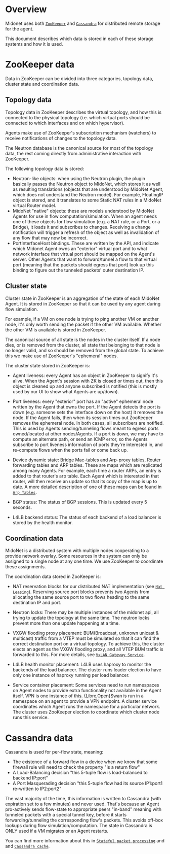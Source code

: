# Overview

Midonet uses both [`ZooKeeper`][1] and [`Cassandra`][2] for
distributed remote storage for the agent.

This document describes which data is stored in each of these storage
systems and how it is used.

# ZooKeeper data

Data in ZooKeeper can be divided into three categories, topology data,
cluster state and coordination data.

## Topology data

Topology data in ZooKeeper describes the virtual topology, and how
this is connected to the physical topology (i.e. which virtual ports
should be connected to which interfaces and on which hypervisor).

Agents make use of ZooKeeper's subscription mechanism (watchers) to
receive notifications of changes to the topology data.

The Neutron database is the canonical source for most of the topology
data, the rest coming directly from administrative interaction with
ZooKeeper.

The following topology data is stored:
* Neutron-like objects: when using the Neutron plugin, the plugin
  basically passes the Neutron object to MidoNet, which stores it as
  well as resulting translations (objects that are understood by
  MidoNet Agent, which does not understand the Neutron model). For
  example, FloatingIP object is stored, and it translates to some
  Static NAT rules in a MidoNet virtual Router model.
* MidoNet "native" objects: these are models understood by MidoNet
  Agents for use in flow computation/simulation. When an agent needs
  one of these objects for flow simulation (e.g. a NAT rule, or a
  Port, or a Bridge), it loads it and subscribes to changes. Receiving
  a change notification will trigger a refresh of the object as well as
  invalidation of any flow that may now be incorrect.
* PortInterfaceHost bindings. These are written by the API, and indicate
  which Midonet Agent owns an "exterior" virtual port and to what network
  interface that virtual port should be mapped on the Agent's
  server. Other Agents that want to forward/tunnel a flow to that
  virtual port (meaning that the packets should egress that port) look
  up this binding to figure out the tunneled packets' outer destination
  IP.

## Cluster state

Cluster state in ZooKeeper is an aggregation of the state of each
MidoNet Agent. It is stored in ZooKeeper so that it can be used by any
agent during flow simulation.

For example, if a VM on one node is trying to ping another VM on
another node, it's only worth sending the packet if the other VM
available. Whether the other VM is available is stored in ZooKeeper.

The canonical source of all state is the nodes in the cluster
itself. If a node dies, or is removed from the cluster, all state that
belonging to that node is no longer valid, and so should be removed
from the global state. To achieve this we make use of ZooKeeper's
"ephemeral" nodes.

The cluster state stored in ZooKeeper is:
* Agent liveness: every Agent has an object in ZooKeeper to signify it's
  alive. When the Agent's session with ZK is closed or times out, then
  this object is cleaned up and anyone subscribed is notified (this is
  mostly used by our UI to show what Agents are up/down).

* Port liveness: every "exterior" port has an "active" ephemeral node
  written by the Agent that owns the port. If the Agent detects the port
  is down (e.g. someone sets the interface down on the host) it
  removes the node. If the Agent fails, then when its session times
  out ZooKeeper removes the ephemeral node. In both cases, all
  subscribers are notified. This is used by Agents sending/tunneling
  flows meant to egress ports owned/located  at other nodes/Agents. If
  a port is down, we may have to compute an alternate path, or send an
  ICMP error, so the Agents subscribe to port liveness information of
  ports they're interested in, and re-compute flows when the ports
  fail or come back up.

* Device dynamic state: Bridge Mac-tables and Arp-proxy tables, Router
  forwarding tables and ARP tables.
  These are maps which are replicated among many Agents. For example,
  each time a router ARPs, an entry is added to that router's arp
  table. Each Agent which is interested in that router, will then
  receive an update so that its copy of the map is up to date.
  A more detailed description of one of these maps can be found in
  [`Arp Tables`](arp_table.md).

* BGP status: The status of BGP sessions. This is updated every 5
  seconds.

* L4LB backend status: The status of each backend of a load balancer
  is stored by the health monitor.

## Coordination data

MidoNet is a distributed system with multiple nodes cooperating to
a provide network overlay. Some resources in the system can only be
assigned to a single node at any one time. We use ZooKeeper to
coordinate these assignments.

The coordination data stored in ZooKeeper is:

* NAT reservation blocks for our distributed NAT implementation (see
  [`Nat Leasing`](nat-leasing.md)).
  Reserving source port blocks prevents two Agents from allocating the
  same source port to two flows heading to the same destination IP and
  port.

* Neutron locks: There may be multiple instances of the midonet api,
  all trying to update the topology at the same time. The neutron
  locks prevent more than one update happening at a time.

* VXGW flooding proxy placement: BUM(Broadcast, unknown unicast &
  multicast) traffic from a VTEP must be simulated so that it can find
  the correct destination port on a virtual topology. To achieve this,
  the cluster elects an agent as the VXGW flooding proxy, and all VTEP
  BUM traffic is forwarded to this. For more details, see
  [`VxLAN Gateway Service`](vxgw_service.md).

* L4LB health monitor placement: L4LB uses haproxy to monitor the
  backends of the load balancer. The cluster runs leader election to
  have only one instance of haproxy running per load balancer.

* Service container placement: Some services need to run namespaces on
  Agent nodes to provide extra functionality not available in the
  Agent itself. VPN is one instance of this. {Libre,Open}Swan is run
  in a namespace on an agent to provide a VPN endpoint. A cluster
  service coordinates which Agent runs the namespace for a particular
  network. The cluster uses ZooKeeper election to coordinate which
  cluster node runs this service.

# Cassandra data

Cassandra is used for per-flow state, meaning:
* The existence of a forward flow in a device when we know that some
  firewall rule will need to check the property "is a return flow"
* A Load-Balancing decision "this 5-tuple flow is load-balanced to
  backend IP:port"
* A Port Masquerading decision "this 5-tuple flow had its source
  IP1:port1 re-written to IP2:port2"

The vast majority of the time, this information is written to
Cassandra (with expiration set to a few minutes) and never
used. That's because an Agent pro-actively sends flow-state to
appropriate peers "in-band" meaning with tunneled packets with a
special tunnel key, before it starts forwarding/tunneling the
corresponding flow's packets. This avoids off-box lookups during flow
simulation/computation. The state in Cassandra is ONLY used if a VM
migrates or an Agent restarts.

You can find more information about this in
[`Stateful packet processing`](stateful-packet-processing.md) and
and [`Cassandra cache`][3].

[1]: http://zookeeper.apache.org "Apache ZooKeeper"
[2]: http://cassandra.apache.org "Apache Cassandra"
[3]: http://docs.midokura.com/docs/latest/operations-guide/content/cassandra_cache.html "Cassandra Cache"
